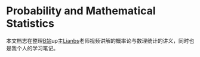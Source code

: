 # Probability and Mathematical Statistics

本文档志在整理[B站](https://www.bilibili.com/)up主[Lianbs](https://space.bilibili.com/1163352997?spm_id_from=333.337.0.0)老师视频讲解的概率论与数理统计的讲义，同时也是我个人的学习笔记。